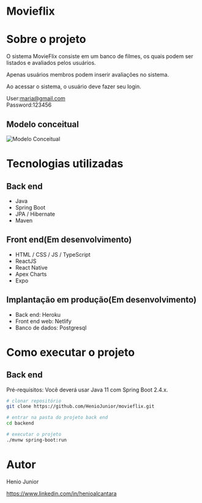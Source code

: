 # Movieflix

# Sobre o projeto
O sistema MovieFlix consiste em um banco de filmes, os quais podem ser listados e avaliados pelos usuários.

Apenas usuários membros podem inserir avaliações no sistema.

Ao acessar o sistema, o usuário deve fazer seu login.

User:maria@gmail.com <br/>
Password:123456

## Modelo conceitual

![Modelo Conceitual](https://github.com/HenioJunior/assets/blob/main/modelo_conceitual.png)

# Tecnologias utilizadas
## Back end
- Java
- Spring Boot
- JPA / Hibernate
- Maven
## Front end(Em desenvolvimento)
- HTML / CSS / JS / TypeScript
- ReactJS
- React Native
- Apex Charts
- Expo
## Implantação em produção(Em desenvolvimento)
- Back end: Heroku
- Front end web: Netlify
- Banco de dados: Postgresql

# Como executar o projeto

## Back end
Pré-requisitos: Você deverá usar Java 11 com Spring Boot 2.4.x.

```bash
# clonar repositório
git clone https://github.com/HenioJunior/movieflix.git

# entrar na pasta do projeto back end
cd backend

# executar o projeto
./mvnw spring-boot:run
```

# Autor

Henio Junior

https://www.linkedin.com/in/henioalcantara
